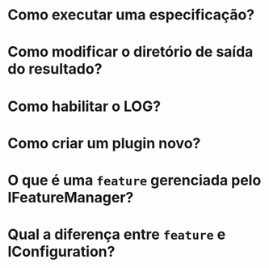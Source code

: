 

# Como executar uma especificação? #

# Como modificar o diretório de saída do resultado? #

# Como habilitar o LOG? #

# Como criar um plugin novo? #

# O que é uma `feature` gerenciada pelo IFeatureManager? #

# Qual a diferença entre `feature` e IConfiguration? #